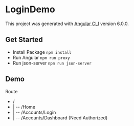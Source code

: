 # LoginDemo

This project was generated with [Angular CLI](https://github.com/angular/angular-cli) version 6.0.0.

## Get Started

* Install Package `npm install`
* Run Angular `npm run proxy`
* Run json-server `npm run json-server`

## Demo

Route
* /
* | -- /Home
* | -- /Accounts/Login
* | -- /Accounts/Dashboard (Need Authorized)
